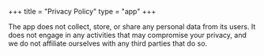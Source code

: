 +++
title = "Privacy Policy"
type = "app"
+++
<p class="my-5 pb-5">
<span id="app-name">The app</span> does not collect, store, or share any personal data from its users.  
It does not engage in any activities that may compromise your privacy, and we do not affiliate ourselves with any third parties that do so.
</p>

<script>
    const urlParams = new URLSearchParams(window.location.search);
    const appName = urlParams.get('a')
    document.getElementById('app-name').textContent = appName == null ? "The app" : appName;
</script>
